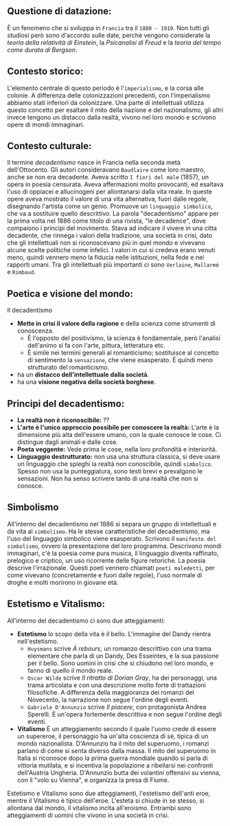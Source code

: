 <IndicePath/>
<script>
  import IndicePath from '$lib/IndicePath/index.svelte';
  </script>

## Questione di datazione:
È un fenomeno che si sviluppa in `Francia` tra il `1880 - 1910`.
Non tutti gli studiosi però sono d'accordo sulle date, perchè vengono considerate la *teoria della relatività di Einstein*, la *Psicanalisi di Freud* e la *teoria del tempo come durata di Bergson*. 

## Contesto storico:
L'elemento centrale di questo periodo è l'`imperialismo`, e la corsa alle colonie. A differenza delle colonizzazioni precedenti, con l'imperialismo abbiamo stati inferiori da colonizzare. Una parte di intellettuali utilizza questo concetto per esaltare il mito della nazione e del nazionalismo, gli altri invece tengono un distacco dalla realtà, vivono nel loro mondo e scrivono opere di mondi immaginari. 

## Contesto culturale:
Il termine *decadentismo* nasce in Francia nella seconda metà dell'Ottocento. Gli autori consideravano `Baudlaire` come loro maestro, anche se non era decadente. Aveva scritto `I fiori del male` (1857),  un opera in poesia censurata. Aveva affermazioni molto provocanti, ed esaltava l'uso di oppiacei e allucinogeni per allontanarsi dalla vita reale. In queste opere aveva mostrato il valore di una vita alternativa, fuori dalle regole, disegnando l'artista come un genio. Promuove un `linguaggio simbolico`, che va a sostituire quello descrittivo. La parola "decadentismo" appare per la prima volta nel 1886 come titolo di una rivista, "le decadence", dove compaiono i principi del movimento. Stava ad indicare il vivere in una citta decadente, che rinnega i valori della tradizione, una società in crisi, dato che gli intellettuali non si riconoscevano più in quel mondo e vivevano alcune scelte politiche come infelici. I valori in cui si  credeva erano venuti meno, quindi vennero meno la fiducia nelle istituzioni, nella fede e nei rapporti umani. Tra gli intellettuali più importanti ci sono `Verlaine`, `Mallarmé` e `Rimbaud`.

## Poetica e visione del mondo:
Il decadentismo
- **Mette in crisi il valore della ragione** e della scienza come strumenti di conoscenza. 
  - È l'opposto del positivismo, la scienza è fondamentale, però l'analisi dell'animo si fa con l'arte, pittura, letteratura etc. 
  - È simile nei termini generali al romanticismo; sostituisce al concetto di sentimento la `sensazione`, che viene esasperato. È quindi meno strutturato del romanticismo.
- ha un **distacco dell'intellettuale dalla società**.
- ha una **visione negativa della società borghese**.

## Principi del decadentismo:
- **La realtà non è riconoscibile:** ??
- **L'arte è l'unico approccio possibile per conoscere la realtà:** L'arte è la dimensione più alta dell'essere umano, con la quale conosce le cose. Ci distingue dagli animali e dalle cose.
- **Poeta veggente:** Vede prima le cose, nella loro profondità e interiorità.
- **Linguaggio destrutturato:** non usa una struttura classica, si deve usare un linguaggio che spieghi la realtà non conoscibile, quindi `simbolico`.  Spesso non usa la punteggiatura, sono testi brevi e prevalgono le sensazioni. Non ha senso scrivere tanto di una realtà che non si conosce.

## Simbolismo
All'interno del decadentismo nel 1886 si separa un gruppo di intellettuali e da vita al `simbolismo`. Ha le stesse caratteristiche del decadentismo, ma l'uso del linguaggio simbolico viene esasperato. Scrivono il `manifesto del simbolismo`, ovvero la presentazione del loro programma. Descrivono mondi immaginari, c'è la poesia come pura musica, il linguaggio diventa raffinato, prelogico e criptico, un uso ricorrente delle figure retoriche. La poesia descrive l'irrazionale.
Questi poeti vennero chiamati `poeti maledetti`, per come vivevano (concretamente e fuori dalle regole), l'uso normale di droghe e molti morirono in giovane età.

## Estetismo e Vitalismo:
All'interno del decadentismo ci sono due atteggiamenti:
- **Estetismo** lo scopo della vita è il bello. L'immagine del Dandy rientra nell'estetismo.
  - `Huysmans` scrive *À rebours*, un romanzo descrittivo con una trama elementare che parla di un Dandy, Des Esseintes, e la sua passione per il bello. Sono uomini in crisi che si chiudono nel loro mondo, e fanno di quello il mondo reale.
  - `Oscar Wilde` scrive *Il ritratto di Dorian Gray*, ha dei personaggi, una trama articolata e con una descrizione molto forte di trattazioni filosofiche. A differenza della maggioranza dei romanzi del Novecento, la narrazione non segue l'ordine degli eventi.
  - `Gabriele D'Annunzio` scrive *Il piacere*, con protagonista Andrea Sperelli. È un'opera fortemente descrittiva e non segue l'ordine degli eventi.
- **Vitalismo** È un atteggiamento secondo il quale l'uomo crede di essere un supereroe, il personaggio ha un'alta coscienza di sè, tipica di un mondo nazionalista. D'Annunzio ha il mito del superuomo, i romanzi parlano di come si senta diverso dalla massa. Il mito del superuomo in Italia si riconosce dopo la prima guerra mondiale quando si parla di vittoria mutilata, e si incentiva la popolazione a ribellarsi nei confronti dell'Austria Ungheria. D'Annunzio butta dei volantini offensivi su vienna, con il "volo su Vienna", e organizza la presa di Fiume.

Estetismo e Vitalismo sono due atteggiamenti, l'estetismo dell'anti eroe, mentre il Vitalismo è tipico dell'eroe. L'esteta si chiude in se stesso, si allontana dal mondo, il vitalismo incita all'eroismo. Entrambi sono atteggiamenti di uomini che vivono in una società in crisi. 